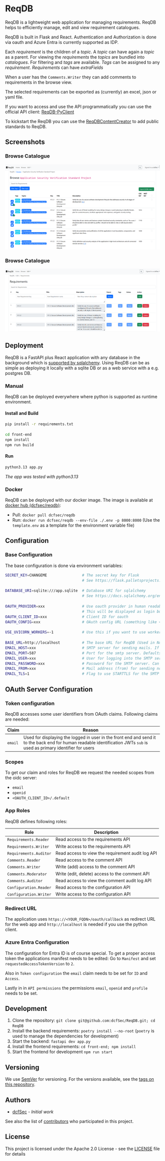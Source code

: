 # ReqDB
ReqDB is a lightweight web application for managing requirements. ReqDB helps to efficiently manage, edit and view requirement catalogues.

ReqDB is built in Flask and React. Authentication and Authorization is done via oauth and Azure Entra is currently supported as IDP.

Each *requirement* is the children of a *topic*. A *topic* can have again a *topic* as a parent. For viewing the *requirements* the *topics* are bundled into *catalogues*. For filtering and *tags* are available. *Tags* can be assigned to any *requirement*. *Requirements* can have *extraFields*

When a user has the `Comments.Writer` they can add comments to requirements in the browse view.

The selected requirements can be exported as (currently) an excel, json or yaml file.

If you want to access and use the API programmatically you can use the official API client: [ReqDB-PyClient](https://github.com/dcfSec/ReqDB-PyClient)

To kickstart the ReqDB you can use the [ReqDBContentCreator](https://github.com/dcfSec/ReqDBContentCreator) to add public standards to ReqDB.

## Screenshots

### Browse Catalogue

![Browse](docs/readme-screenshot-browse.png)

### Browse Catalogue

![Edit](docs/readme-screenshot-edit-requirements.png)

## Deployment

ReqDB is a FastAPI plus React application with any database in the background which is [supported by sqlalchemy](https://docs.sqlalchemy.org/en/20/core/engines.html).
Using ReqDB can be as simple as deploying it locally with a sqlite DB or as a web service with a e.g. postgres DB.

### Manual

ReqDB can be deployed everywhere where python is supported as runtime environment.

#### Install and Build

```sh
pip install -r requirements.txt

cd front-end
npm install
npm run build
```

#### Run

```sh
python3.13 app.py
```

_The app was tested with python3.13_

### Docker

ReqDB can be deployed with our docker image. The image is available at [docker hub (dcfsec/reqdb)](https://hub.docker.com/r/dcfsec/reqdb):

* Pull: `docker pull dcfsec/reqdb`
* Run: `docker run dcfsec/reqdb --env-file ./.env -p 8000:8000` (Use the `template.env` as a template for the environment variable file)


## Configuration

### Base Configuration

The base configuration is done via environment variables:

```sh
SECRET_KEY=CHANGEME                # The secret key for Flask
                                   # See https://flask.palletsprojects.com/en/stable/config/#SECRET_KEY for details

DATABASE_URI=sqlite:///app.sqlite  # Database URI for sqlalchemy
                                   # See https://docs.sqlalchemy.org/en/20/core/engines.html for details

OAUTH_PROVIDER=xxx                 # Use oauth provider in human readable way (E.g. Entra ID or Octa).
                                   # This will be displayed as login button description
OAUTH_CLIENT_ID=xxx                # Client ID for oauth
OAUTH_CONFIG=xxx                   # OAuth config URL (something like <AUTHORITY>/.well-known/openid-configuration)

USE_UVICORN_WORKERS=-1             # Use this if you want to use workers for uvicorn (-1 uses the max available workers) Don't set this if you don't want to use workers   

BASE_URL=http://localhost          # The base URL for ReqDB (Used in Notifications for the link). Defaults to http://localhost
EMAIL_HOST=xxx                     # SMTP server for sending mails. If EMAIL_HOST is not set mail sending will be disabled 
EMAIL_PORT=587                     # Port for the smtp server. Defaults to 587
EMAIL_USER=xxx                     # User for logging into the SMTP server. Can be unset
EMAIL_PASSWORD=xxx                 # Password for the SMTP server. Can be unset
EMAIL_FROM=xxx                     # Mail address (from) for sending notifications. If EMAIL_FROM is not set mail sending will be disabled 
EMAIL_TLS=1                        # Flag to use STARTTLS for the SMTP server. Defaults to 1
```

## OAuth Server Configuration

### Token configuration

ReqDB accesses some user identifiers from OAuth claims. Following claims are needed:

| Claim   | Reason                                                                                                                                                                   |
|---------|--------------------------------------------------------------------------------------------------------------------------------------------------------------------------|
| `email` | Used for displaying the logged in user in the front end and send it to the back end for human readable identification JWTs `sub` is used as primary identifier for users |


### Scopes

To get our claim and roles for ReqDB we request the needed scopes from the oidc server:

* `email`
* `openid`
* `<OAUTH_CLIENT_ID>/.default`


### App Roles

ReqDB defines following roles:

| Role                   | Description                                             |
|------------------------|---------------------------------------------------------|
| `Requirements.Reader`  | Read access to the requirements API                     |
| `Requirements.Writer`  | Write access to the requirements API                    |
| `Requirements.Auditor` | Read access to view the requirement audit log API       |
| `Comments.Reader`      | Read access to the comment API                          |
| `Comments.Writer`      | Write (add) access to the comment API                   |
| `Comments.Moderator`   | Write (edit, delete) access to the comment API          |
| `Comments.Auditor`     | Read access to view the comment audit log API           |
| `Configuration.Reader` | Read access to the configuration API                     |
| `Configuration.Writer` | Write access to the configuration API                    |


### Redirect URL

The application uses `https://<YOUR_FQDN>/oauth/callback` as redirect URL for the web app and `http://localhost` is needed if you use the python client.

### Azure Entra Configuration

The configuration for Entra ID is of course special. To get a proper access token the applications manifest needs to be edited: Go to `Manifest` and set `requestedAccessTokenVersion` to `2`.

Also in `Token configuration` the `email` claim needs to be set for `ID` and `Access`.

Lastly in in `API permissions` the permissions `email`, `openid` and `profile` needs to be set.

## Development

1. Clone the repository: `git clone git@github.com:dcfSec/ReqDB.git; cd ReqDB`
2. Install the backend requirements: `poetry install --no-root` (`poetry` is used to manage the dependencies for development)
3. Start the backend: `fastapi dev app.py`
4. Install the frontend requirements: `cd front-end; npm install`
5. Start the frontend for development `npm run start`

## Versioning

We use [SemVer](http://semver.org/) for versioning. For the versions available, see the [tags on this repository](https://github.com/dcfSec/ReqDB/tags). 

## Authors

 * [dcfSec](https://github.com/dcfSec) - *Initial work*

See also the list of [contributors](https://github.com/dcfSec/ReqDB/contributors) who participated in this project.

## License

This project is licensed under the Apache 2.0 License - see the [LICENSE](LICENSE) file for details
